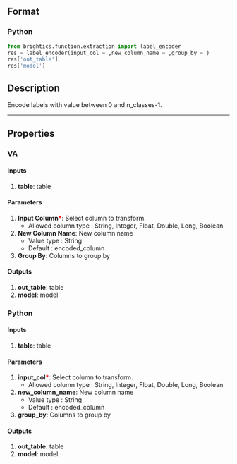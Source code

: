 ## Format
### Python
```python
from brightics.function.extraction import label_encoder
res = label_encoder(input_col = ,new_column_name = ,group_by = )
res['out_table']
res['model']
```

## Description
Encode labels with value between 0 and n_classes-1.

---

## Properties
### VA
#### Inputs
1. **table**: table

#### Parameters
1. **Input Column**<b style="color:red">*</b>: Select column to transform.
   - Allowed column type : String, Integer, Float, Double, Long, Boolean
2. **New Column Name**: New column name
   - Value type : String
   - Default : encoded_column
3. **Group By**: Columns to group by

#### Outputs
1. **out_table**: table
2. **model**: model

### Python
#### Inputs
1. **table**: table

#### Parameters
1. **input_col**<b style="color:red">*</b>: Select column to transform.
   - Allowed column type : String, Integer, Float, Double, Long, Boolean
2. **new_column_name**: New column name
   - Value type : String
   - Default : encoded_column
3. **group_by**: Columns to group by

#### Outputs
1. **out_table**: table
2. **model**: model

